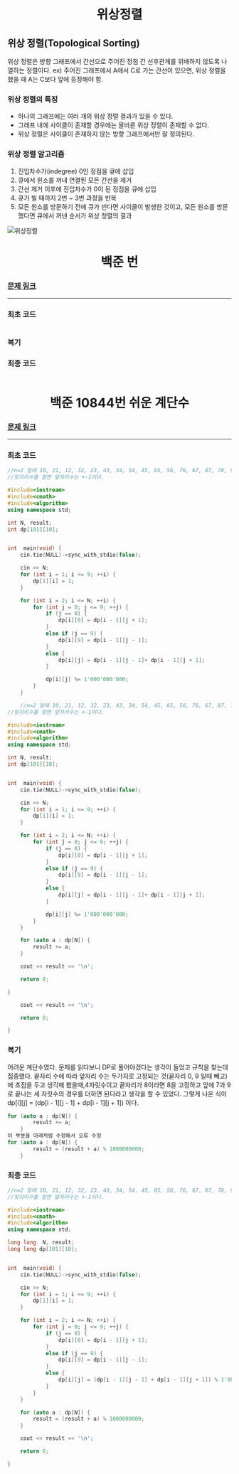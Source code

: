 <h1 align = "center"> 위상정렬 </h1>

## 위상 정렬(Topological Sorting)

위상 정렬은 방향 그래프에서 간선으로 주어진 정점 간 선후관계를 위배하지 않도록 나열하는 정렬이다. 
ex) 주어진 그래프에서 A에서 C로 가는 간선이 있으면, 위상 정렬을 했을 때 A는 C보다 앞에 등장해야 함.

### 위상 정렬의 특징

- 하나의 그래프에는 여러 개의 위상 정렬 결과가 있을 수 있다.
- 그래프 내에 사이클이 존재할 경우에는 올바른 위상 정렬이 존재할 수 없다.
- 위상 정렬은 사이클이 존재하지 않는 방향 그래프에서만 잘 정의된다.

### 위상 정렬 알고리즘

1. 진입차수가(indegree) 0인 정점을 큐에 삽입
2. 큐에서 원소를 꺼내 연결된 모든 간선을 제거
3. 간선 제거 이후에 진입차수가 0이 된 정점을 큐에 삽입
4. 큐가 빌 때까지 2번 ~ 3번 과정을 반복
5. 모든 원소를 방문하기 전에 큐가 빈다면 사이클이 발생한 것이고, 모든 원소를 방문했다면 큐에서 꺼낸 순서가 위상 정렬의 결과

![위상정렬](/img/위상정렬%20코드.png)

<h1 align = "center">백준 번 </h1>

### [문제 링크](https://www.acmicpc.net/problem/ "")
---

### 최초 코드

```cpp

```

### 복기

### 최종 코드
```cpp

```

<h1 align = "center">백준 10844번 쉬운 계단수</h1>

### [문제 링크](https://www.acmicpc.net/problem/10844 "쉬운 계단수")
---

### 최초 코드

```cpp
//n=2 일때 10, 21, 12, 32, 23, 43, 34, 54, 45, 65, 56, 76, 67, 87, 78, 98
//뒷자리수를 알면 앞자리수는 +-1이다.

#include<iostream>
#include<cmath>
#include<algorithm>
using namespace std;

int N, result;
int dp[101][10];


int  main(void) {
	cin.tie(NULL)->sync_with_stdio(false);

	cin >> N;
	for (int i = 1; i <= 9; ++i) {
		dp[1][i] = 1;
	}

	for (int i = 2; i <= N; ++i) {
		for (int j = 0; j <= 9; ++j) {
			if (j == 0) {
				dp[i][0] = dp[i - 1][j + 1];
			}
			else if (j == 9) {
				dp[i][9] = dp[i - 1][j - 1];
			}
			else {
				dp[i][j] = dp[i - 1][j - 1]+ dp[i - 1][j + 1];
			}

			dp[i][j] %= 1'000'000'000;
		}
	}

	//n=2 일때 10, 21, 12, 32, 23, 43, 34, 54, 45, 65, 56, 76, 67, 87, 78, 98
//뒷자리수를 알면 앞자리수는 +-1이다.

#include<iostream>
#include<cmath>
#include<algorithm>
using namespace std;

int N, result;
int dp[101][10];


int  main(void) {
	cin.tie(NULL)->sync_with_stdio(false);

	cin >> N;
	for (int i = 1; i <= 9; ++i) {
		dp[1][i] = 1;
	}

	for (int i = 2; i <= N; ++i) {
		for (int j = 0; j <= 9; ++j) {
			if (j == 0) {
				dp[i][0] = dp[i - 1][j + 1];
			}
			else if (j == 9) {
				dp[i][9] = dp[i - 1][j - 1];
			}
			else {
				dp[i][j] = dp[i - 1][j - 1]+ dp[i - 1][j + 1];
			}

			dp[i][j] %= 1'000'000'000;
		}
	}

	for (auto a : dp[N]) {
		result += a;
	}

	cout << result << '\n';

	return 0;

}

	cout << result << '\n';

	return 0;

}
```

### 복기
어려운 계단수였다. 문제를 읽다보니 DP로 풀어야겠다는 생각이 들었고 규칙을 찾는데 집중했다. 끝자리 수에 따라 앞자리 수는 두가지로 고정되는 것(끝자리 0, 9 일때 빼고)에 초점을 두고 생각해 봤을때,4자릿수이고 끝자리가 8이라면 8을 고정하고 앞에 7과 9로 끝나는 세 자릿수의  경우를 더하면 된다라고 생각을 할 수 있었다.
그렇게 나온 식이 dp[i][j] = (dp[i - 1][j - 1] + dp[i - 1][j + 1]) 이다.

```cpp
for (auto a : dp[N]) {
		result += a;
	}
이 부분을 아래처럼 수정해서 오류 수정
for (auto a : dp[N]) {
		result = (result + a) % 1000000000;
	}
```
### 최종 코드
```cpp
//n=2 일때 10, 21, 12, 32, 23, 43, 34, 54, 45, 65, 56, 76, 67, 87, 78, 98
//뒷자리수를 알면 앞자리수는 +-1이다.

#include<iostream>
#include<cmath>
#include<algorithm>
using namespace std;

long long  N, result;
long long dp[101][10];


int  main(void) {
	cin.tie(NULL)->sync_with_stdio(false);

	cin >> N;
	for (int i = 1; i <= 9; ++i) {
		dp[1][i] = 1;
	}

	for (int i = 2; i <= N; ++i) {
		for (int j = 0; j <= 9; ++j) {
			if (j == 0) {
				dp[i][0] = dp[i - 1][j + 1];
			}
			else if (j == 9) {
				dp[i][9] = dp[i - 1][j - 1];
			}
			else {
				dp[i][j] = (dp[i - 1][j - 1] + dp[i - 1][j + 1]) % 1'000'000'000;
			}
		}
	}

	for (auto a : dp[N]) {
		result = (result + a) % 1000000000;
	}

	cout << result << '\n';

	return 0;

}
```